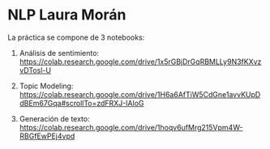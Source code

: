 # NLP Laura Morán

La práctica se compone de 3 notebooks:

1. Análisis de sentimiento: https://colab.research.google.com/drive/1x5rGBjDrGqRBMLLy9N3fKXvzvDTosl-U

2. Topic Modeling: https://colab.research.google.com/drive/1H6a6AfTiW5CdGne1avvKUpDdBEm67Gqa#scrollTo=zdFRXJ-IAloG

3. Generación de texto: https://colab.research.google.com/drive/1hoqv6ufMrg215Vpm4W-RBGfEwPEj4vpd
